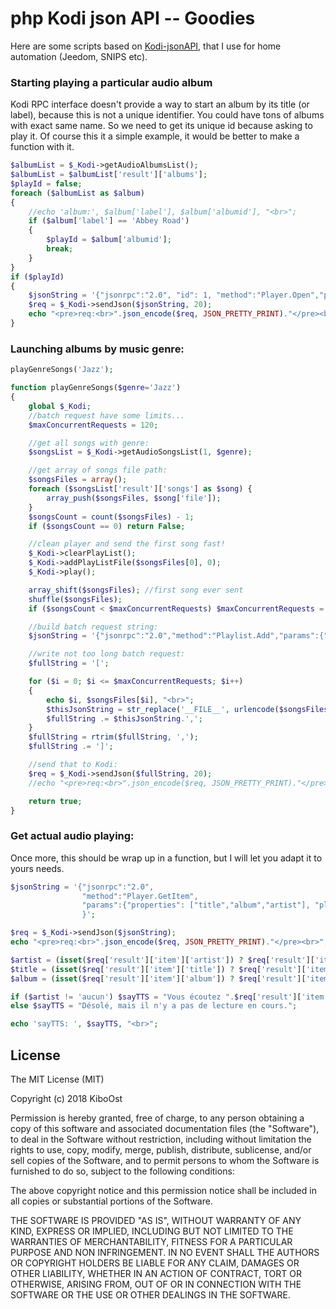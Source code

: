 
# php Kodi json API -- Goodies

Here are some scripts based on [Kodi-jsonAPI](https://github.com/KiboOst/php-Kodi-jsonAPI), that I use for home automation (Jeedom, SNIPS etc).

### Starting playing a particular audio album

Kodi RPC interface doesn't provide a way to start an album by its title (or label), because this is not a unique identifier. You could have tons of albums with exact same name. So we need to get its unique id because asking to play it.
Of course this it a simple example, it would be better to make a function with it.

```php
$albumList = $_Kodi->getAudioAlbumsList();
$albumList = $albumList['result']['albums'];
$playId = false;
foreach ($albumList as $album)
{
	//echo 'album:', $album['label'], $album['albumid'], "<br>";
	if ($album['label'] == 'Abbey Road')
	{
		$playId = $album['albumid'];
		break;
	}
}
if ($playId)
{
	$jsonString = '{"jsonrpc":"2.0", "id": 1, "method":"Player.Open","params":{"item": {"albumid": '.intval($playId).'}}}';
	$req = $_Kodi->sendJson($jsonString, 20);
	echo "<pre>req:<br>".json_encode($req, JSON_PRETTY_PRINT)."</pre><br>";
}
```



### Launching albums by music genre:

```php
playGenreSongs('Jazz');

function playGenreSongs($genre='Jazz')
{
	global $_Kodi;
	//batch request have some limits...
	$maxConcurrentRequests = 120;

	//get all songs with genre:
	$songsList = $_Kodi->getAudioSongsList(1, $genre);

	//get array of songs file path:
	$songsFiles = array();
	foreach ($songsList['result']['songs'] as $song) {
		array_push($songsFiles, $song['file']);
	}
	$songsCount = count($songsFiles) - 1;
	if ($songsCount == 0) return False;

	//clean player and send the first song fast!
	$_Kodi->clearPlayList();
	$_Kodi->addPlayListFile($songsFiles[0], 0);
	$_Kodi->play();

	array_shift($songsFiles); //first song ever sent
	shuffle($songsFiles);
	if ($songsCount < $maxConcurrentRequests) $maxConcurrentRequests = $songsCount;

	//build batch request string:
	$jsonString = '{"jsonrpc":"2.0","method":"Playlist.Add","params":{"playlistid":0,"item":{"file":"__FILE__"}}}';

	//write not too long batch request:
	$fullString = '[';

	for ($i = 0; $i <= $maxConcurrentRequests; $i++)
	{
		echo $i, $songsFiles[$i], "<br>";
		$thisJsonString = str_replace('__FILE__', urlencode($songsFiles[$i]), $jsonString);
		$fullString .= $thisJsonString.',';
	}
	$fullString = rtrim($fullString, ',');
	$fullString .= ']';

	//send that to Kodi:
	$req = $_Kodi->sendJson($fullString, 20);
	//echo "<pre>req:<br>".json_encode($req, JSON_PRETTY_PRINT)."</pre><br>";

	return true;
}
```

### Get actual audio playing:
Once more, this should be wrap up in a function, but I will let you adapt it to yours needs.

```php
$jsonString = '{"jsonrpc":"2.0",
				"method":"Player.GetItem",
				"params":{"properties": ["title","album","artist"], "playerid": 0}
				}';

$req = $_Kodi->sendJson($jsonString);
echo "<pre>req:<br>".json_encode($req, JSON_PRETTY_PRINT)."</pre><br>";

$artist = (isset($req['result']['item']['artist']) ? $req['result']['item']['artist'] : 'aucun');
$title = (isset($req['result']['item']['title']) ? $req['result']['item']['title'] : 'aucun');
$album = (isset($req['result']['item']['album']) ? $req['result']['item']['album'] : 'aucun');

if ($artist != 'aucun') $sayTTS = "Vous écoutez ".$req['result']['item']['title'].", de ".$req['result']['item']['artist'][0];
else $sayTTS = "Désolé, mais il n'y a pas de lecture en cours.";

echo 'sayTTS: ', $sayTTS, "<br>";
```


## License

The MIT License (MIT)

Copyright (c) 2018 KiboOst

Permission is hereby granted, free of charge, to any person obtaining a copy of this software and associated documentation  files (the "Software"), to deal in the Software without restriction, including without limitation the rights to use, copy, modify, merge, publish, distribute, sublicense, and/or sell copies of the Software, and to permit persons to whom the Software is furnished to do so, subject to the following conditions:

The above copyright notice and this permission notice shall be included in all copies or substantial portions of the Software.

THE SOFTWARE IS PROVIDED "AS IS", WITHOUT WARRANTY OF ANY KIND, EXPRESS OR IMPLIED, INCLUDING BUT  NOT LIMITED TO THE WARRANTIES OF MERCHANTABILITY, FITNESS FOR A PARTICULAR PURPOSE AND NON  INFRINGEMENT. IN NO EVENT SHALL THE AUTHORS OR COPYRIGHT HOLDERS BE LIABLE FOR ANY CLAIM,  DAMAGES OR OTHER LIABILITY, WHETHER IN AN ACTION OF CONTRACT, TORT OR OTHERWISE, ARISING FROM,  OUT OF OR IN CONNECTION WITH THE SOFTWARE OR THE USE OR OTHER DEALINGS IN THE SOFTWARE.
